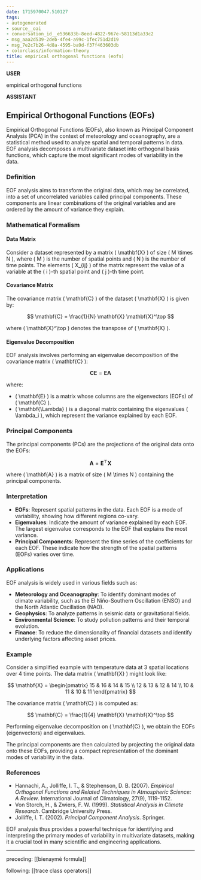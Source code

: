 ```yaml
---
date: 1715970047.510127
tags:
- autogenerated
- source__oai
- conversation_id__e536633b-8eed-4822-967e-58113d1a33c2
- msg_aaa2d539-2deb-4fe4-a99c-1fec751d2d19
- msg_7e2c7b26-4d8a-4595-ba9d-f37f463603db
- colorclass/information-theory
title: empirical orthogonal functions (eofs)
---
```


**USER**

empirical orthogonal functions


**ASSISTANT**

## Empirical Orthogonal Functions (EOFs)

Empirical Orthogonal Functions (EOFs), also known as Principal Component Analysis (PCA) in the context of meteorology and oceanography, are a statistical method used to analyze spatial and temporal patterns in data. EOF analysis decomposes a multivariate dataset into orthogonal basis functions, which capture the most significant modes of variability in the data.

### Definition

EOF analysis aims to transform the original data, which may be correlated, into a set of uncorrelated variables called principal components. These components are linear combinations of the original variables and are ordered by the amount of variance they explain.

### Mathematical Formalism

#### Data Matrix

Consider a dataset represented by a matrix \( \mathbf{X} \) of size \( M \times N \), where \( M \) is the number of spatial points and \( N \) is the number of time points. The elements \( X_{ij} \) of the matrix represent the value of a variable at the \( i \)-th spatial point and \( j \)-th time point.

#### Covariance Matrix

The covariance matrix \( \mathbf{C} \) of the dataset \( \mathbf{X} \) is given by:

$$
\mathbf{C} = \frac{1}{N} \mathbf{X} \mathbf{X}^\top
$$

where \( \mathbf{X}^\top \) denotes the transpose of \( \mathbf{X} \).

#### Eigenvalue Decomposition

EOF analysis involves performing an eigenvalue decomposition of the covariance matrix \( \mathbf{C} \):

$$
\mathbf{C} \mathbf{E} = \mathbf{E} \mathbf{\Lambda}
$$

where:

- \( \mathbf{E} \) is a matrix whose columns are the eigenvectors (EOFs) of \( \mathbf{C} \).
- \( \mathbf{\Lambda} \) is a diagonal matrix containing the eigenvalues \( \lambda_i \), which represent the variance explained by each EOF.

### Principal Components

The principal components (PCs) are the projections of the original data onto the EOFs:

$$
\mathbf{A} = \mathbf{E}^\top \mathbf{X}
$$

where \( \mathbf{A} \) is a matrix of size \( M \times N \) containing the principal components.

### Interpretation

- **EOFs**: Represent spatial patterns in the data. Each EOF is a mode of variability, showing how different regions co-vary.
- **Eigenvalues**: Indicate the amount of variance explained by each EOF. The largest eigenvalue corresponds to the EOF that explains the most variance.
- **Principal Components**: Represent the time series of the coefficients for each EOF. These indicate how the strength of the spatial patterns (EOFs) varies over time.

### Applications

EOF analysis is widely used in various fields such as:

- **Meteorology and Oceanography**: To identify dominant modes of climate variability, such as the El Niño-Southern Oscillation (ENSO) and the North Atlantic Oscillation (NAO).
- **Geophysics**: To analyze patterns in seismic data or gravitational fields.
- **Environmental Science**: To study pollution patterns and their temporal evolution.
- **Finance**: To reduce the dimensionality of financial datasets and identify underlying factors affecting asset prices.

### Example

Consider a simplified example with temperature data at 3 spatial locations over 4 time points. The data matrix \( \mathbf{X} \) might look like:

$$
\mathbf{X} = \begin{pmatrix}
15 & 16 & 14 & 15 \\
12 & 13 & 12 & 14 \\
10 & 11 & 10 & 11
\end{pmatrix}
$$

The covariance matrix \( \mathbf{C} \) is computed as:

$$
\mathbf{C} = \frac{1}{4} \mathbf{X} \mathbf{X}^\top
$$

Performing eigenvalue decomposition on \( \mathbf{C} \), we obtain the EOFs (eigenvectors) and eigenvalues.

The principal components are then calculated by projecting the original data onto these EOFs, providing a compact representation of the dominant modes of variability in the data.

### References

- Hannachi, A., Jolliffe, I. T., & Stephenson, D. B. (2007). *Empirical Orthogonal Functions and Related Techniques in Atmospheric Science: A Review*. International Journal of Climatology, 27(9), 1119-1152.
- Von Storch, H., & Zwiers, F. W. (1999). *Statistical Analysis in Climate Research*. Cambridge University Press.
- Jolliffe, I. T. (2002). *Principal Component Analysis*. Springer.

EOF analysis thus provides a powerful technique for identifying and interpreting the primary modes of variability in multivariate datasets, making it a crucial tool in many scientific and engineering applications.


---

preceding: [[bienaymé formula]]  


following: [[trace class operators]]